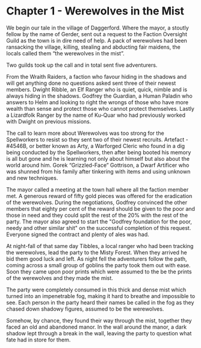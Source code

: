 # Chapter 1 - Werewolves in the Mist

We begin our tale in the village of Daggerford. Where the mayor, a stoutly fellow by the name of Gerder, sent out a request to the Faction Oversight Guild as the town is in dire need of help. A pack of werewolves had been ransacking the village, killing, stealing and abducting fair maidens, the locals called them “the werewolves in the mist”.

Two guilds took up the call and in total sent five adventurers.

From the Wraith Raiders, a faction who favour hiding in the shadows and will get anything done no questions asked sent three of their newest members. Dwight Ribble, an Elf Ranger who is quiet, quick, nimble and is always hiding in the shadows. Godfrey the Guardian, a Human Paladin who answers to Helm and looking to right the wrongs of those who have more wealth than sense and protect those who cannot protect themselves. Lastly a Lizardfolk Ranger by the name of Ku-Quar who had previously worked with Dwight on previous missions.

The call to learn more about Werewolves was too strong for the Spellworkers to resist so they sent two of their newest recruits. Artefact - #4546B, or better known as Arty, a Warforged Cleric who found in a dig being conducted by the Spellworkers, then after being booted his memory is all but gone and he is learning not only about himself but also about the world around him. Gorek “Grizzled-Face” Gottrison, a Dwarf Artificer who was shunned from his family after tinkering with items and using unknown and new techniques.

The mayor called a meeting at the town hall where all the faction member met. A generous reward of fifty gold pieces was offered for the eradication of the werewolves. During the negotiations, Godfrey convinced the other members that eighty per cent of the reward should be given to the poor and those in need and they could split the rest of the 20% with the rest of the party. The mayor also agreed to start the "Godfrey foundation for the poor, needy and other similar shit" on the successful completion of this request. Everyone signed the contract and plenty of ales was had.

At night-fall of that same day Tibbles, a local ranger who had been tracking the werewolves, lead the party to the Misty Forest. When they arrived he bid them good luck and left. As night fell the adventurers follow the path, coming across a small group of goblins the party took them out with ease. Soon they came upon poor prints which were assumed to the be the prints of the werewolves and they made the mist.

The party were completely consumed in this thick and dense mist which turned into an impenetrable fog, making it hard to breathe and impossible to see. Each person in the party heard their names be called in the fog as they chased down shadowy figures, assumed to be the werewolves.

Somehow, by chance, they found their way through the mist, together they faced an old and abandoned manor. In the wall around the manor, a dark shadow lept through a break in the wall, leaving the party to question what fate had in store for them.